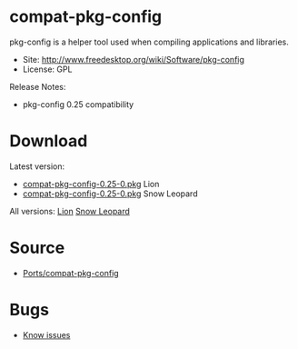 

# compat-pkg-config #

pkg-config is a helper tool used when compiling applications and libraries.

  * Site: http://www.freedesktop.org/wiki/Software/pkg-config
  * License: GPL

Release Notes:
  * pkg-config 0.25 compatibility


# Download #

Latest version:
  * [compat-pkg-config-0.25-0.pkg](http://code.google.com/p/rudix/downloads/detail?name=compat-pkg-config-0.25-0.pkg) Lion
  * [compat-pkg-config-0.25-0.pkg](http://code.google.com/p/rudix-snowleopard/downloads/detail?name=compat-pkg-config-0.25-0.pkg) Snow Leopard

All versions: [Lion](http://code.google.com/p/rudix/downloads/list?q=compat-pkg-config) [Snow Leopard](http://code.google.com/p/rudix-snowleopard/downloads/list?q=compat-pkg-config)

# Source #
  * [Ports/compat-pkg-config](http://code.google.com/p/rudix/source/browse/Ports/compat-pkg-config)

# Bugs #
  * [Know issues](http://code.google.com/p/rudix/issues/list?q=compat-pkg-config)

